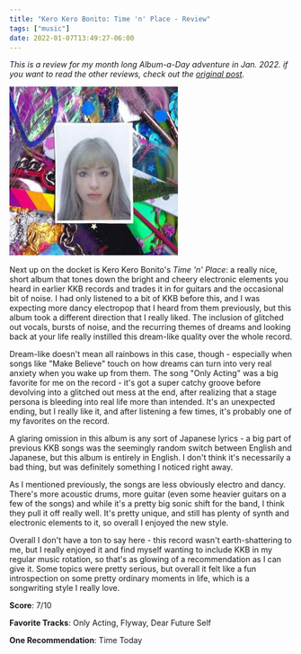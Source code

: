```yaml
---
title: "Kero Kero Bonito: Time 'n' Place - Review"
tags: ["music"]
date: 2022-01-07T13:49:27-06:00
---
```


_This is a review for my month long Album-a-Day adventure in Jan. 2022.
if you want to read the other reviews, check out the
[original post](/posts/album-a-day-jan-2022-intro/)._

![album cover for Kero Kero Bonito: Time 'n' Place](/images/kkb-tnp-300.jpg)

Next up on the docket is Kero Kero Bonito's _Time 'n' Place_: a really
nice, short album that tones down the bright and cheery electronic elements
you heard in earlier KKB records and trades it in for guitars and the
occasional bit of noise. I had only listened to a bit of KKB before this,
and I was expecting more dancy electropop that I heard from them previously,
but this album took a different direction that I really liked. The inclusion
of glitched out vocals, bursts of noise, and the recurring themes of dreams
and looking back at your life really instilled this dream-like quality over
the whole record.

Dream-like doesn't mean all rainbows in this case, though -
especially when songs like "Make Believe" touch on how dreams can turn into
very real anxiety when you wake up from them. The song "Only Acting" was a big
favorite for me on the record - it's got a super catchy groove before devolving
into a glitched out mess at the end, after realizing that a stage persona is bleeding
into real life more than intended. It's an unexpected ending, but I really like it,
and after listening a few times, it's probably one of my favorites on the record.

A glaring omission in this album is any sort of Japanese lyrics - a big part of previous
KKB songs was the seemingly random switch between English and Japanese, but this album
is entirely in English. I don't think it's necessarily a bad thing, but was definitely
something I noticed right away.

As I mentioned previously, the songs are less obviously electro and dancy. There's more
acoustic drums, more guitar (even some heavier guitars on a few of the songs) and while
it's a pretty big sonic shift for the band, I think they pull it off really well. It's
pretty unique, and still has plenty of synth and electronic elements to it, so overall
I enjoyed the new style.

Overall I don't have a ton to say here - this record wasn't earth-shattering to me,
but I really enjoyed it and find myself wanting to include KKB in my regular music
rotation, so that's as glowing of a recommendation as I can give it. Some topics were
pretty serious, but overall it felt like a fun introspection on some pretty ordinary
moments in life, which is a songwriting style I really love.

**Score**: 7/10

**Favorite Tracks**: Only Acting, Flyway, Dear Future Self

**One Recommendation**: Time Today
